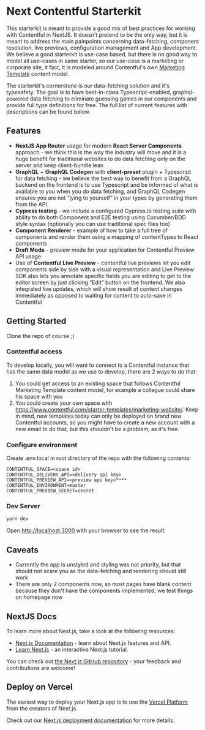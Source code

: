 # Next Contentful Starterkit

This starterkit is meant to provide a good mix of best practices for working with Contentful in NextJS. It doesn't pretend to be the only way, but it is meant to address the main painpoints concerning data-fetching, component resolution, live previews, configuration management and App development. We believe a good starterkit is use-case based, but there is no good way to model all use-cases in same starter, so our use-case is a marketing or corporate site, it fact, it is modeled around Contentful's own [Marketing Template](https://www.contentful.com/starter-templates/marketing-website/) content model.

The starterkit's cornerstone is our data-fetching solution and it's typesafety. The goal is to have best-in-class Typescript-enabled, graphql-powered data fetching to eliminate guessing games in our components and provide full type definitions for free. The full list of current features with descriptions can be found below.

## Features

* **NextJS App Router** usage for modern **React Server Components** approach - we think this is the way the industry will move and it is a huge benefit for traditional websites to do data fetching only on the server and keep client-bundle lean
* **GraphQL** + **GraphQL Codegen** with **client-preset** plugin + Typescript for data fetching - we believe the best way to benefit from a GraphQL backend on the frontend is to use Typescript and be informed of what is available to you when you do data fetching, and GraphQL Codegen ensures you are not “lying to yourself” in your types by generating them from the API.
* **Cypress testing** - we include a configured Cypress.io testing suite with ability to do both Component and E2E testing using Cucumber/BDD style syntax (optionally you can use traditional spec files too)
* **Component Renderer** - example of how to take a full tree of components and render them using a mapping of contentTypes to React components
* **Draft Mode** - preview mode for your application for Contentful Preview API usage
* Use of **Contentful Live Preview** - contentful live previews let you edit components side by side with a visual representation and Live Preview SDK also lets you annotate specific fields you are editing to get to the editor screen by just clicking “Edit” button on the frontend. We also integrated live updates, which will show result of content changes immediately as opposed to waiting for content to auto-save in Contentful

## Getting Started

Clone the repo of course ;)

### Contentful access
To develop locally, you will want to connect to a Contentful instance that has the same data model as we use to develop, there are 2 ways to do that:
1. You could get access to an existing space that follows Contentful Marketing Template content model, for example a collegue could share his space with you
2. You could create your own space with https://www.contentful.com/starter-templates/marketing-website/. Keep in mind, new templates today can only be deployed on brand new Contentful accounts, so you might have to create a new account with a new email to do that, but this shouldn't be a problem, as it's free.

### Configure environment

Create .env.local in root directory of the repo with the following contents:
```
CONTENTFUL_SPACE=<space id>
CONTENTFUL_DELIVERY_API=<delivery api key>
CONTENTFUL_PREVIEW_API=<preview api key>****
CONTENTFUL_ENVIRONMENT=master
CONTENTFUL_PREVIEW_SECRET=secret
```

### Dev Server

```bash
yarn dev
```
Open [http://localhost:3000](http://localhost:3000) with your browser to see the result.

## Caveats
* Currently the app is unstyled and styling was not priority, but that should not scare you as the data-fetching and rendering should still work
* There are only 2 components now, so most pages have blank content because they don't have the components implemented, we test things on homepage now

## NextJS Docs

To learn more about Next.js, take a look at the following resources:

- [Next.js Documentation](https://nextjs.org/docs) - learn about Next.js features and API.
- [Learn Next.js](https://nextjs.org/learn) - an interactive Next.js tutorial.

You can check out [the Next.js GitHub repository](https://github.com/vercel/next.js/) - your feedback and contributions are welcome!

## Deploy on Vercel

The easiest way to deploy your Next.js app is to use the [Vercel Platform](https://vercel.com/new?utm_medium=default-template&filter=next.js&utm_source=create-next-app&utm_campaign=create-next-app-readme) from the creators of Next.js.

Check out our [Next.js deployment documentation](https://nextjs.org/docs/deployment) for more details.
